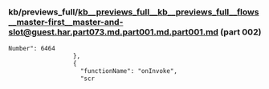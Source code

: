 ### kb/previews_full/kb__previews_full__kb__previews_full__flows__master-first__master-and-slot@guest.har.part073.md.part001.md.part001.md (part 002)

```md
Number": 6464
                  },
                  {
                    "functionName": "onInvoke",
                    "scr
```

```
